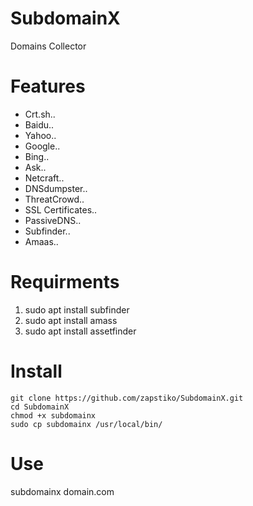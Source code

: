 # SubdomainX
Domains Collector 

# Features 
*  Crt.sh..
*  Baidu..
*  Yahoo..
*  Google..
*  Bing..
*  Ask..
*  Netcraft..
*  DNSdumpster..
*  ThreatCrowd..
*  SSL Certificates..
*  PassiveDNS..
*  Subfinder..
*  Amaas..


# Requirments 
1. sudo apt install subfinder
2. sudo apt install amass
3. sudo apt install assetfinder

# Install

```
git clone https://github.com/zapstiko/SubdomainX.git
cd SubdomainX
chmod +x subdomainx
sudo cp subdomainx /usr/local/bin/
```

# Use 
subdomainx domain.com

